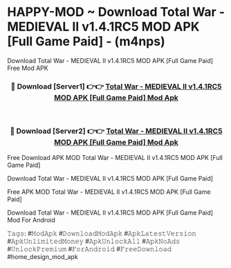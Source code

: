 # HAPPY-MOD ~ Download Total War - MEDIEVAL II v1.4.1RC5 MOD APK [Full Game Paid] - (m4nps)
Download Total War - MEDIEVAL II v1.4.1RC5 MOD APK [Full Game Paid] Free Mod APK

<div align="center">
<h3>🔴 Download [Server1] 👉👉 <a href="https://apk-comot.site?title=Total_War_-_MEDIEVAL_II_v1.4.1RC5_MOD_APK_[Full_Game_Paid]">Total War - MEDIEVAL II v1.4.1RC5 MOD APK [Full Game Paid] Mod Apk</a></h3><br>

<h3>🔴 Download [Server2] 👉👉 <a href="https://apk-comot.site?title=Total_War_-_MEDIEVAL_II_v1.4.1RC5_MOD_APK_[Full_Game_Paid]">Total War - MEDIEVAL II v1.4.1RC5 MOD APK [Full Game Paid] Mod Apk</a></h3>
</div>


Free Download APK MOD Total War - MEDIEVAL II v1.4.1RC5 MOD APK [Full Game Paid]

Download Total War - MEDIEVAL II v1.4.1RC5 MOD APK [Full Game Paid] 

Free APK MOD Total War - MEDIEVAL II v1.4.1RC5 MOD APK [Full Game Paid] 

Download Total War - MEDIEVAL II v1.4.1RC5 MOD APK [Full Game Paid] Mod For Android

𝚃𝚊𝚐𝚜: #𝙼𝚘𝚍𝙰𝚙𝚔 #𝙳𝚘𝚠𝚗𝚕𝚘𝚊𝚍𝙼𝚘𝚍𝙰𝚙𝚔 #𝙰𝚙𝚔𝙻𝚊𝚝𝚎𝚜𝚝𝚅𝚎𝚛𝚜𝚒𝚘𝚗 #𝙰𝚙𝚔𝚄𝚗𝚕𝚒𝚖𝚒𝚝𝚎𝚍𝙼𝚘𝚗𝚎𝚢 #𝙰𝚙𝚔𝚄𝚗𝚕𝚘𝚌𝚔𝙰𝚕𝚕 #𝙰𝚙𝚔𝙽𝚘𝙰𝚍𝚜 #𝚄𝚗𝚕𝚘𝚌𝚔𝙿𝚛𝚎𝚖𝚒𝚞𝚖 #𝙵𝚘𝚛𝙰𝚗𝚍𝚛𝚘𝚒𝚍 #𝙵𝚛𝚎𝚎𝙳𝚘𝚠𝚗𝚕𝚘𝚊𝚍 #home_design_mod_apk
